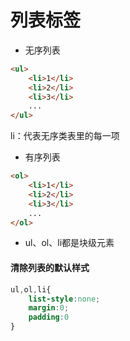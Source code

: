 # 列表标签

- 无序列表

```html
<ul>
    <li>1</li>
    <li>2</li>
    <li>3</li>
    ...
</ul>
```

li：代表无序类表里的每一项

- 有序列表

```html
<ol>
    <li>1</li>
    <li>2</li>
    <li>3</li>
    ...
</ol>
```

- ul、ol、li都是块级元素

#### 清除列表的默认样式

```css
ul,ol,li{
    list-style:none;
    margin:0;
    padding:0
}
```


